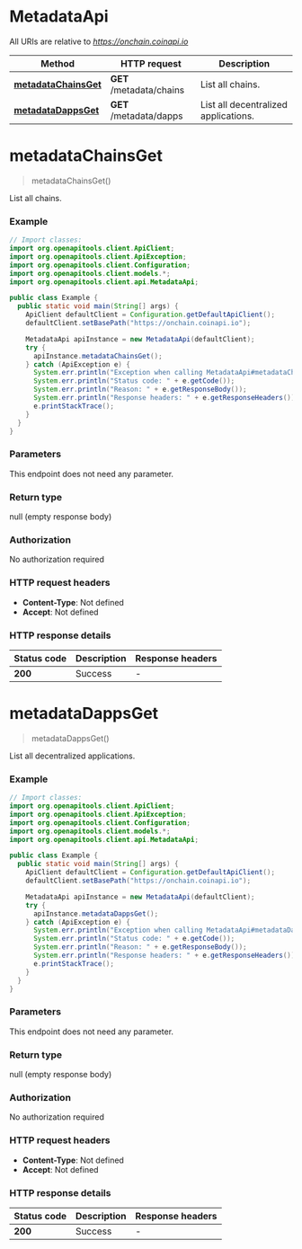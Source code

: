 # MetadataApi

All URIs are relative to *https://onchain.coinapi.io*

| Method | HTTP request | Description |
|------------- | ------------- | -------------|
| [**metadataChainsGet**](MetadataApi.md#metadataChainsGet) | **GET** /metadata/chains | List all chains. |
| [**metadataDappsGet**](MetadataApi.md#metadataDappsGet) | **GET** /metadata/dapps | List all decentralized applications. |


<a name="metadataChainsGet"></a>
# **metadataChainsGet**
> metadataChainsGet()

List all chains.

### Example
```java
// Import classes:
import org.openapitools.client.ApiClient;
import org.openapitools.client.ApiException;
import org.openapitools.client.Configuration;
import org.openapitools.client.models.*;
import org.openapitools.client.api.MetadataApi;

public class Example {
  public static void main(String[] args) {
    ApiClient defaultClient = Configuration.getDefaultApiClient();
    defaultClient.setBasePath("https://onchain.coinapi.io");

    MetadataApi apiInstance = new MetadataApi(defaultClient);
    try {
      apiInstance.metadataChainsGet();
    } catch (ApiException e) {
      System.err.println("Exception when calling MetadataApi#metadataChainsGet");
      System.err.println("Status code: " + e.getCode());
      System.err.println("Reason: " + e.getResponseBody());
      System.err.println("Response headers: " + e.getResponseHeaders());
      e.printStackTrace();
    }
  }
}
```

### Parameters
This endpoint does not need any parameter.

### Return type

null (empty response body)

### Authorization

No authorization required

### HTTP request headers

 - **Content-Type**: Not defined
 - **Accept**: Not defined

### HTTP response details
| Status code | Description | Response headers |
|-------------|-------------|------------------|
| **200** | Success |  -  |

<a name="metadataDappsGet"></a>
# **metadataDappsGet**
> metadataDappsGet()

List all decentralized applications.

### Example
```java
// Import classes:
import org.openapitools.client.ApiClient;
import org.openapitools.client.ApiException;
import org.openapitools.client.Configuration;
import org.openapitools.client.models.*;
import org.openapitools.client.api.MetadataApi;

public class Example {
  public static void main(String[] args) {
    ApiClient defaultClient = Configuration.getDefaultApiClient();
    defaultClient.setBasePath("https://onchain.coinapi.io");

    MetadataApi apiInstance = new MetadataApi(defaultClient);
    try {
      apiInstance.metadataDappsGet();
    } catch (ApiException e) {
      System.err.println("Exception when calling MetadataApi#metadataDappsGet");
      System.err.println("Status code: " + e.getCode());
      System.err.println("Reason: " + e.getResponseBody());
      System.err.println("Response headers: " + e.getResponseHeaders());
      e.printStackTrace();
    }
  }
}
```

### Parameters
This endpoint does not need any parameter.

### Return type

null (empty response body)

### Authorization

No authorization required

### HTTP request headers

 - **Content-Type**: Not defined
 - **Accept**: Not defined

### HTTP response details
| Status code | Description | Response headers |
|-------------|-------------|------------------|
| **200** | Success |  -  |

